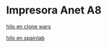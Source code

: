 # Impresora Anet A8

[hilo en clone wars](https://groups.google.com/forum/#!topic/asrob-uc3m-impresoras-3d/Cg3HgZSAcig)

[hilo en spainlab](http://www.spainlabs.com/foros/tema-Anet-A8-Dudas-y-soluciones-Recopilatorio-de-temas)
